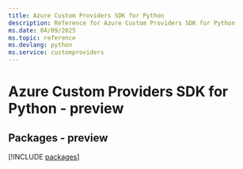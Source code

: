 ```yaml
---
title: Azure Custom Providers SDK for Python
description: Reference for Azure Custom Providers SDK for Python
ms.date: 04/09/2025
ms.topic: reference
ms.devlang: python
ms.service: customproviders
---
```

# Azure Custom Providers SDK for Python - preview
## Packages - preview
[!INCLUDE [packages](custom-providers-index.md)]